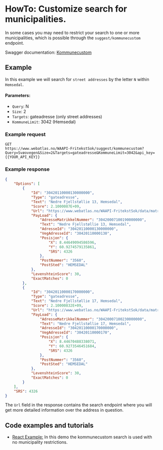 # HowTo: Customize search for municipalities.
In some cases you may need to restrict your search to one or more municipalities, which is possible through the ```suggest/kommunecustom``` endpoint.

Swagger documentation: [Kommunecustom](https://www.webatlas.no/WAAPI-FritekstSok/swagger-ui/#!/suggest/CustomKommuneSuggestionRequestkommunecustom_Get)

## Example
In this example we will search for ```street addresses``` by the letter ```N``` within ```Hemsedal```. 

#### Parameters:
* ```Query```: N 
* ```Size```: 2 
* ```Targets```: gateadresse (only street addresses) 
* ```KommuneLimit```: 3042 (Hemsedal)

### Example request
```
GET
https://www.webatlas.no/WAAPI-FritekstSok/suggest/kommunecustom?Query=Svøovegen&Size=2&Targets=gateadresse&KommuneLimit=3042&api_key={{YOUR_API_KEY}}
```

### Example response

```json
{
    "Options": [
        {
            "Id": "30420110000130000000",
            "Type": "gateadresse",
            "Text": "Nedre Fjellstøllie 13, Hemsedal",
            "Score": 2.1000087E+09,
            "Url": "https://www.webatlas.no/WAAPI-FritekstSok/data/matrikkel/adresse/gateadresse/30420110000130000000",
            "PayLoad": {
                "AdresseMatrikkelNummer": "30420007100190000000",
                "Text": "Nedre Fjellstøllie 13, Hemsedal",
                "AdresseId": "30420110000130000000",
                "VegAdresseId": "30420110000130",
                "Posisjon": {
                    "X": 8.44649094586596,
                    "Y": 60.9274579135861,
                    "SRS": 4326
                },
                "PostNummer": "3560",
                "PostSted": "HEMSEDAL"
            },
            "LevenshteinScore": 30,
            "ExactMatches": 0
        },
        {
            "Id": "30420110000170000000",
            "Type": "gateadresse",
            "Text": "Nedre Fjellstøllie 17, Hemsedal",
            "Score": 2.10000832E+09,
            "Url": "https://www.webatlas.no/WAAPI-FritekstSok/data/matrikkel/adresse/gateadresse/30420110000170000000",
            "PayLoad": {
                "AdresseMatrikkelNummer": "30420007100230000000",
                "Text": "Nedre Fjellstøllie 17, Hemsedal",
                "AdresseId": "30420110000170000000",
                "VegAdresseId": "30420110000170",
                "Posisjon": {
                    "X": 8.44670488338071,
                    "Y": 60.9273546451684,
                    "SRS": 4326
                },
                "PostNummer": "3560",
                "PostSted": "HEMSEDAL"
            },
            "LevenshteinScore": 30,
            "ExactMatches": 0
        }
    ],
    "SRS": 4326
}

```

The ```Url``` field in the response contains the search endpoint where you will get more detailed information over the address in question.  


## Code examples and tutorials
- [React Example:](./../code_and_tutorials/reactleaflet_fritekstsok_maptiles_matrikkelkart_example) In this demo the kommunecustom search is used with no municipality restrictions.



